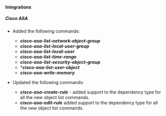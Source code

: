 #### Integrations
##### Cisco ASA
- Added the following commands:
    - ***cisco-asa-list-network-object-group***
    - ***cisco-asa-list-local-user-group***
    - ***cisco-asa-list-local-user***
    - ***cisco-asa-list-time-range***
    - ***cisco-asa-list-security-object-group***
    - ****cisco-asa-list-user-object***
    - ***cisco-asa-write-memory***

- Updated the following commands:
    - ***cisco-asa-create-rule*** - added support to the dependency type for all the new object list commands.
    - ***cisco-asa-edit-rule*** added support to the dependency type for all the new object list commands.